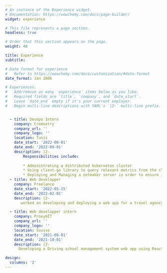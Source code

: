 ```yaml
---
# An instance of the Experience widget.
# Documentation: https://wowchemy.com/docs/page-builder/
widget: experience

# This file represents a page section.
headless: true

# Order that this section appears on the page.
weight: 40

title: Experience
subtitle:

# Date format for experience
#   Refer to https://wowchemy.com/docs/customization/#date-format
date_format: Jan 2006

# Experiences.
#   Add/remove as many `experience` items below as you like.
#   Required fields are `title`, `company`, and `date_start`.
#   Leave `date_end` empty if it's your current employer.
#   Begin multi-line descriptions with YAML's `|2-` multi-line prefix.


  - title: Devops Intern
    company: Cremoetry
    company_url: ''
    company_logo: ''
    location: Tunis
    date_start: '2022-06-01'
    date_end: '2022-09-01'
    description: |2-
        Responsibilities include:
        
        * Administrating a distributed kubernetes cluster
        * Using client-go library to query relevant metrics from the cluster
        * Deploying and Managing a netmaker server in order to ensure inter-node communcation between the nodes
  - title: Web developper
    company: Freelance
    date_start: '2022-05-15'
    date_end: '2022-02-01'
    description: |2-
       worked on developing and deploying a web app for a travel agency in hamamet

  - title: Web developper intern
    company: ProxymIT
    company_url: ''
    company_logo: ''
    location: Sousse
    date_start: '2021-08-01'
    date_end: '2021-10-01'
    description: |2- 
      Developing a Driving school management system web app using React JS for the front end and spring boot for the backed and postgreSQL as the database

design:
  columns: '2'
---
```

